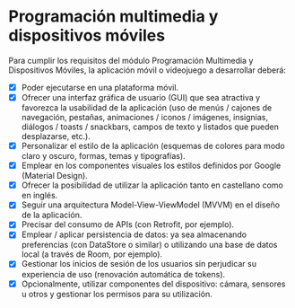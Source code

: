 # Programación multimedia y dispositivos móviles

Para cumplir los requisitos del módulo Programación Multimedia y Dispositivos Móviles, la aplicación móvil o videojuego a desarrollar deberá:

- [x] Poder ejecutarse en una plataforma móvil.
- [x] Ofrecer una interfaz gráfica de usuario (GUI) que sea atractiva y favorezca la usabilidad de la aplicación (uso de menús / cajones de navegación, pestañas, animaciones / iconos / imágenes, insignias, diálogos / toasts / snackbars, campos de texto y listados que pueden desplazarse, etc.).
- [x] Personalizar el estilo de la aplicación (esquemas de colores para modo claro y oscuro, formas, temas y tipografías).
- [x] Emplear en los componentes visuales los estilos definidos por Google (Material Design).
- [x] Ofrecer la posibilidad de utilizar la aplicación tanto en castellano como en inglés.
- [x] Seguir una arquitectura Model-View-ViewModel (MVVM) en el diseño de la aplicación.
- [x] Precisar del consumo de APIs (con Retrofit, por ejemplo).
- [x] Emplear / aplicar persistencia de datos: ya sea almacenando preferencias (con DataStore o similar) o utilizando una base de datos local (a través de Room, por ejemplo).
- [x] Gestionar los inicios de sesión de los usuarios sin perjudicar su experiencia de uso (renovación automática de tokens).
- [x] Opcionalmente, utilizar componentes del dispositivo: cámara, sensores u otros y gestionar los permisos para su utilización.
